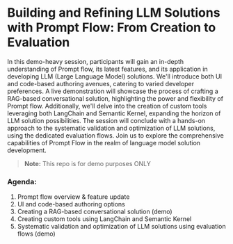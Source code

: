 # Building and Refining LLM Solutions with Prompt Flow: From Creation to Evaluation


In this demo-heavy session, participants will gain an in-depth understanding of Prompt flow, its latest features, and its application in developing LLM (Large Language Model) solutions. We'll introduce both UI and code-based authoring avenues, catering to varied developer preferences. 
A live demonstration will showcase the process of crafting a RAG-based conversational solution, highlighting the power and flexibility of Prompt flow. Additionally, we'll delve into the creation of custom tools leveraging both LangChain and Semantic Kernel, expanding the horizon of LLM solution possibilities. 
The session will conclude with a hands-on approach to the systematic validation and optimization of LLM solutions, using the dedicated evaluation flows. Join us to explore the comprehensive capabilities of Prompt Flow in the realm of language model solution development.

> **Note:**
> This repo is for demo purposes ONLY


### Agenda:

1. Prompt flow overview & feature update
1. UI and code-based authoring options
1. Creating a RAG-based conversational solution (demo)
1. Creating custom tools using LangChain and Semantic Kernel
1. Systematic validation and optimization of LLM solutions using evaluation flows (demo)



